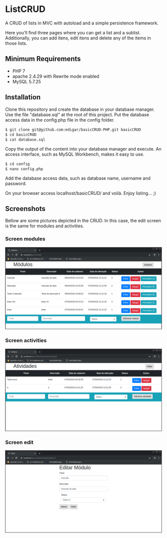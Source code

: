 # ListCRUD

A CRUD of lists in MVC with autoload and a simple persistence framework.

Here you'll find three pages where you can get a list and a sublist. Additionally, you can add itens, edit itens and delete any of the items in those lists.

## Minimum Requirements

- PHP 7
- apache 2.4.29 with Rewrite mode enabled
- MySQL 5.7.25

## Installation

Clone this repository and create the database in your database manager. Use the file "database.sql" at the root of this project. Put the database access data in the config.php file in the config folder.

```
$ git clone git@github.com:edigar/basicCRUD-PHP.git basicCRUD
$ cd basicCRUD
$ cat database.sql
```
Copy the output of the content into your database manager and execute. An access interface, such as MySQL Workbench, makes it easy to use.

```
$ cd config
$ nano config.php
```
Add the database access data, such as database name, username and password.

On your browser access localhost/basicCRUD/ and voilà. Enjoy listing... ;)

## Screenshots

Bellow are some pictures depicted in the CRUD. In this case, the edit screen is the same for modules and activities.

### Screen modules

![Screenshot](Modules.png "Modules")

### Screen activities

![Screenshot](Activities.png "Activities")

### Screen edit

![Screenshot](Edit.png "Edit")